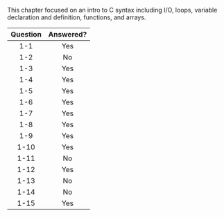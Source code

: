 This chapter focused on an intro to C syntax including I/O, loops, variable declaration and definition, functions, and arrays.

| Question |Answered?  |
| :-------:|:---------:|
| 1-1      | Yes       |
| 1-2      | No        |
| 1-3      | Yes       |
| 1-4      | Yes       |
| 1-5      | Yes       |
| 1-6      | Yes       |
| 1-7      | Yes       |
| 1-8      | Yes       |
| 1-9      | Yes       |
| 1-10     | Yes       |
| 1-11     | No        |
| 1-12     | Yes       |
| 1-13     | No        |
| 1-14     | No        |
| 1-15     | Yes       |